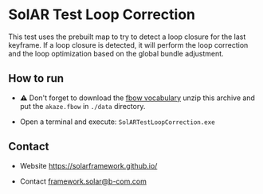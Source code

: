 SolAR Test Loop Correction
=============

This test uses the prebuilt map to try to detect a loop closure for the last keyframe.
If a loop closure is detected, it will perform the loop correction and the loop optimization based on the global bundle adjustment.

## How to run

* :warning: Don't forget to download the [fbow vocabulary](https://github.com/SolarFramework/binaries/releases/download/fbow%2F0.0.1%2Fwin/fbow_voc.zip) unzip this archive and put the `akaze.fbow` in ``./data`` directory.

* Open a terminal and execute: `SolARTestLoopCorrection.exe`

## Contact 

*   Website https://solarframework.github.io/

*   Contact framework.solar@b-com.com
